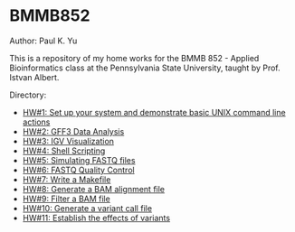 # BMMB852
Author: Paul K. Yu

This is a repository of my home works for the BMMB 852 - Applied Bioinformatics class at the Pennsylvania State University, taught by Prof. Istvan Albert.

Directory:
- [HW#1: Set up your system and demonstrate basic UNIX command line actions](https://github.com/yupaulk/BMMB852/tree/main/hw1)
- [HW#2: GFF3 Data Analysis](https://github.com/yupaulk/BMMB852/tree/main/hw2)
- [HW#3: IGV Visualization](https://github.com/yupaulk/BMMB852/tree/main/hw3)
- [HW#4: Shell Scripting](https://github.com/yupaulk/BMMB852/tree/main/hw4)
- [HW#5: Simulating FASTQ files](https://github.com/yupaulk/BMMB852/tree/main/hw5)
- [HW#6: FASTQ Quality Control](https://github.com/yupaulk/BMMB852/tree/main/hw6)
- [HW#7: Write a Makefile](https://github.com/yupaulk/BMMB852/tree/main/hw7)
- [HW#8: Generate a BAM alignment file](https://github.com/yupaulk/BMMB852/tree/main/hw8)
- [HW#9: Filter a BAM file](https://github.com/yupaulk/BMMB852/tree/main/hw9)
- [HW#10: Generate a variant call file](https://github.com/yupaulk/BMMB852/tree/main/hw10)
- [HW#11: Establish the effects of variants](https://github.com/yupaulk/BMMB852/tree/main/hw11)

